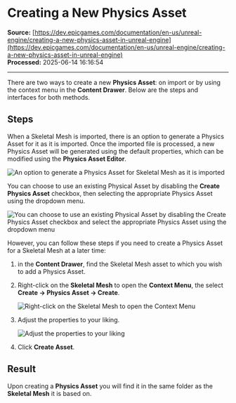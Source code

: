 # Creating a New Physics Asset

**Source:** [https://dev.epicgames.com/documentation/en-us/unreal-engine/creating-a-new-physics-asset-in-unreal-engine](https://dev.epicgames.com/documentation/en-us/unreal-engine/creating-a-new-physics-asset-in-unreal-engine)  
**Processed:** 2025-06-14 16:16:54

---

There are two ways to create a new **Physics Asset**: on import or by using the context menu in the **Content Drawer**. Below are the steps and interfaces for both methods.

## Steps

When a Skeletal Mesh is imported, there is an option to generate a Physics Asset for it as it is imported. Once the imported file is processed, a new Physics Asset will be generated using the default properties, which can be modified using the **Physics Asset Editor**.

![An option to generate a Physics Asset for Skeletal Mesh as it is imported](https://d1iv7db44yhgxn.cloudfront.net/documentation/images/9acf6cfc-d1e8-48b9-9688-1e6e2b89144c/import-fbx-1.png)

You can choose to use an existing Physical Asset by disabling the **Create Physics Asset** checkbox, then selecting the appropriate Physics Asset using the dropdown menu.

![You can choose to use an existing Physical Asset by disabling the Create Physics Asset checkbox and select the appropriate Physics Asset using the dropdown menu](https://d1iv7db44yhgxn.cloudfront.net/documentation/images/ed5c5a1c-a2d1-49cc-b616-caef1b5d0044/import-fbx-2.png)

However, you can follow these steps if you need to create a Physics Asset for a Skeletal Mesh at a later time:

1.  in the **Content Drawer**, find the Skeletal Mesh asset to which you wish to add a Physics Asset.
2.  Right-click on the **Skeletal Mesh** to open the **Context Menu**, the select **Create -> Physics Asset -> Create**.
    
    ![Right-click on the Skeletal Mesh to open the Context Menu](https://d1iv7db44yhgxn.cloudfront.net/documentation/images/d76ce923-2b2a-4a18-a4fb-49bc9af4e1dc/create-physics-asset.png)
3.  Adjust the properties to your liking.
    
    ![Adjust the properties to your liking](https://d1iv7db44yhgxn.cloudfront.net/documentation/images/ab3d56da-e4e3-4fe2-8f3d-2ec108cb6a75/new-physics-asset.png)
4.  Click **Create Asset**.

## Result

Upon creating a **Physics Asset** you will find it in the same folder as the **Skeletal Mesh** it is based on.